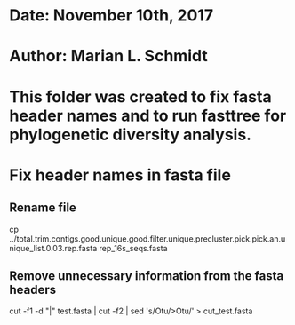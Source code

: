 # Date: November 10th, 2017
# Author: Marian L. Schmidt
# This folder was created to fix fasta header names and to run fasttree for phylogenetic diversity analysis. 


# Fix header names in fasta file 
## Rename file
cp ../total.trim.contigs.good.unique.good.filter.unique.precluster.pick.pick.an.unique_list.0.03.rep.fasta rep_16s_seqs.fasta

## Remove unnecessary information from the fasta headers 

cut -f1 -d "|" test.fasta | cut -f2 | sed 's/Otu/>Otu/'  > cut_test.fasta  

